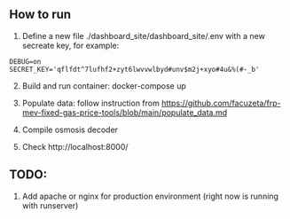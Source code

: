 ## How to run

1. Define a new file ./dashboard_site/dashboard_site/.env  with a new secreate key, for example:


```
DEBUG=on
SECRET_KEY='qflfdt^7lufhf2+zyt6lwvvwlbyd#unv$m2j+xyo#4u&%(#-_b'
```

2. Build and run container: docker-compose up 

3. Populate data: follow instruction from https://github.com/facuzeta/frp-mev-fixed-gas-price-tools/blob/main/populate_data.md

4. Compile osmosis decoder

5. Check http://localhost:8000/ 


## TODO:

1. Add apache or nginx for production environment (right now is running with runserver)

